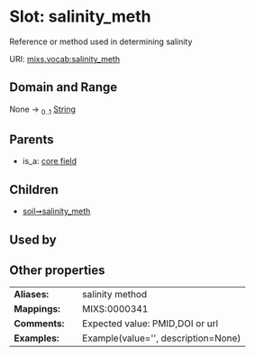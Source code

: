 
# Slot: salinity_meth


Reference or method used in determining salinity

URI: [mixs.vocab:salinity_meth](https://w3id.org/mixs/vocab/salinity_meth)


## Domain and Range

None &#8594;  <sub>0..1</sub> [String](types/String.md)

## Parents

 *  is_a: [core field](core_field.md)

## Children

 *  [soil➞salinity_meth](soil_salinity_meth.md)

## Used by


## Other properties

|  |  |  |
| --- | --- | --- |
| **Aliases:** | | salinity method |
| **Mappings:** | | MIXS:0000341 |
| **Comments:** | | Expected value: PMID,DOI or url |
| **Examples:** | | Example(value='', description=None) |

